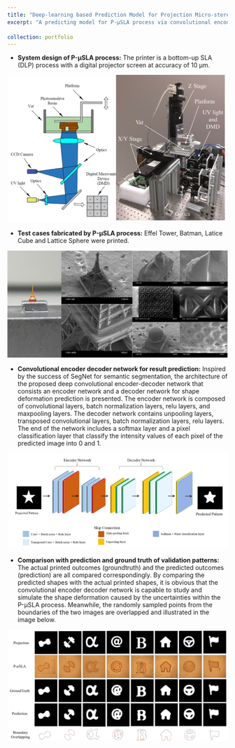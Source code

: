```yaml
---
title: "Deep-learning based Prediction Model for Projection Micro-stereolithography (P-µSLA) Process "
excerpt: "A predicting model for P-µSLA process via convolutional encoder-decoder networks. Related [[Paper]](https://fanfeiuiowa.github.io/files/v01bt02a033-detc2018-85458.pdf)<br/><img src='/images/usla_schematics.png' width='400'/>"

collection: portfolio
---
```

* **System design of P-µSLA process:** The printer is a bottom-up SLA (DLP) process with a digital projector screen at accuracy of 10 µm. 

<p align="center">
  <img src='/images/usla_schematics.png' width='500'/>
</p>

* **Test cases fabricated by P-µSLA process:** Effel Tower, Batman, Latice Cube and Lattice Sphere were printed.

<p align="center">
  <img src='/images/usla_samples.png' width='600'/>
</p>

* **Convolutional encoder decoder network for result prediction:** Inspired by the success of SegNet for semantic segmentation, the architecture of the proposed deep convolutional encoder-decoder network that consists an encoder network and a decoder network for shape deformation prediction is presented. The encoder network is composed of convolutional layers, batch normalization layers, relu layers, and maxpooling layers. The decoder network contains unpooling layers, transposed convolutional layers, batch normalization layers, relu layers. The end of the network includes a softmax layer and a pixel classification layer that classify the intensity values of each pixel of the predicted image into 0 and 1.

<p align="center">
  <img src='/images/network.PNG' width='700'/>
</p>

* **Comparison with prediction and ground truth of validation patterns:** The actual printed outcomes (groundtruth) and the predicted outcomes (prediction) are all compared correspondingly. By comparing the predicted shapes with the actual printed shapes, it is obvious that the convolutional encoder decoder network is capable to study and simulate the shape deformation caused by the uncertainties within the P-µSLA process. Meanwhile, the randomly sampled points from the boundaries of the two images are overlapped and illustrated in the image below.

<p align="center">
  <img src='/images/comparison.PNG' width='700'/>
</p>